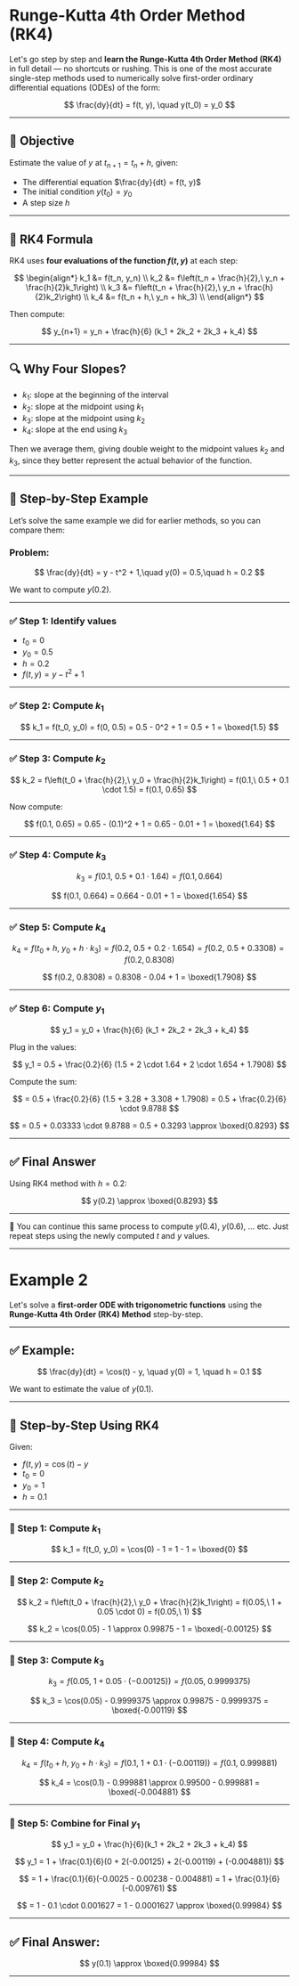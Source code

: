 # Runge-Kutta 4th Order Method (RK4)

Let's go step by step and **learn the Runge-Kutta 4th Order Method (RK4)** in full detail — no shortcuts or rushing. This is one of the most accurate single-step methods used to numerically solve first-order ordinary differential equations (ODEs) of the form:

$$
\frac{dy}{dt} = f(t, y), \quad y(t_0) = y_0
$$

---

## 🔷 Objective

Estimate the value of $y$ at $t_{n+1} = t_n + h$, given:

* The differential equation $\frac{dy}{dt} = f(t, y)$
* The initial condition $y(t_0) = y_0$
* A step size $h$

---

## 🔶 RK4 Formula

RK4 uses **four evaluations of the function $f(t, y)$** at each step:

$$
\begin{align*}
k_1 &= f(t_n, y_n) \\
k_2 &= f\left(t_n + \frac{h}{2},\ y_n + \frac{h}{2}k_1\right) \\
k_3 &= f\left(t_n + \frac{h}{2},\ y_n + \frac{h}{2}k_2\right) \\
k_4 &= f(t_n + h,\ y_n + hk_3) \\
\end{align*}
$$

Then compute:

$$
y_{n+1} = y_n + \frac{h}{6} (k_1 + 2k_2 + 2k_3 + k_4)
$$

---

## 🔍 Why Four Slopes?

* $k_1$: slope at the beginning of the interval  
* $k_2$: slope at the midpoint using $k_1$  
* $k_3$: slope at the midpoint using $k_2$  
* $k_4$: slope at the end using $k_3$  

Then we average them, giving double weight to the midpoint values $k_2$ and $k_3$, since they better represent the actual behavior of the function.

---

## 🧮 Step-by-Step Example

Let’s solve the same example we did for earlier methods, so you can compare them:

### Problem:

$$
\frac{dy}{dt} = y - t^2 + 1,\quad y(0) = 0.5,\quad h = 0.2
$$

We want to compute $y(0.2)$.

---

### ✅ Step 1: Identify values

* $t_0 = 0$  
* $y_0 = 0.5$  
* $h = 0.2$  
* $f(t, y) = y - t^2 + 1$

---

### ✅ Step 2: Compute $k_1$

$$
k_1 = f(t_0, y_0) = f(0, 0.5) = 0.5 - 0^2 + 1 = 0.5 + 1 = \boxed{1.5}
$$

---

### ✅ Step 3: Compute $k_2$

$$
k_2 = f\left(t_0 + \frac{h}{2},\ y_0 + \frac{h}{2}k_1\right) = f(0.1,\ 0.5 + 0.1 \cdot 1.5) = f(0.1, 0.65)
$$

Now compute:

$$
f(0.1, 0.65) = 0.65 - (0.1)^2 + 1 = 0.65 - 0.01 + 1 = \boxed{1.64}
$$

---

### ✅ Step 4: Compute $k_3$

$$
k_3 = f\left(0.1,\ 0.5 + 0.1 \cdot 1.64\right) = f(0.1, 0.664)
$$

$$
f(0.1, 0.664) = 0.664 - 0.01 + 1 = \boxed{1.654}
$$

---

### ✅ Step 5: Compute $k_4$

$$
k_4 = f(t_0 + h,\ y_0 + h \cdot k_3) = f(0.2,\ 0.5 + 0.2 \cdot 1.654) = f(0.2,\ 0.5 + 0.3308) = f(0.2, 0.8308)
$$

$$
f(0.2, 0.8308) = 0.8308 - 0.04 + 1 = \boxed{1.7908}
$$

---

### ✅ Step 6: Compute $y_1$

$$
y_1 = y_0 + \frac{h}{6} (k_1 + 2k_2 + 2k_3 + k_4)
$$

Plug in the values:

$$
y_1 = 0.5 + \frac{0.2}{6} (1.5 + 2 \cdot 1.64 + 2 \cdot 1.654 + 1.7908)
$$

Compute the sum:

$$
= 0.5 + \frac{0.2}{6} (1.5 + 3.28 + 3.308 + 1.7908) = 0.5 + \frac{0.2}{6} \cdot 9.8788
$$

$$
= 0.5 + 0.03333 \cdot 9.8788 = 0.5 + 0.3293 \approx \boxed{0.8293}
$$

---

## ✅ Final Answer

Using RK4 method with $h = 0.2$:

$$
y(0.2) \approx \boxed{0.8293}
$$

---

 🔄 You can continue this same process to compute $y(0.4),\ y(0.6),\ \ldots$ etc. Just repeat steps using the newly computed $t$ and $y$ values.

---


# Example 2

Let's solve a **first-order ODE with trigonometric functions** using the **Runge-Kutta 4th Order (RK4) Method** step-by-step.

---

## ✅ Example:

$$
\frac{dy}{dt} = \cos(t) - y, \quad y(0) = 1, \quad h = 0.1
$$

We want to estimate the value of $y(0.1)$.

---

## 🧾 Step-by-Step Using RK4

Given:

* $f(t, y) = \cos(t) - y$
* $t_0 = 0$
* $y_0 = 1$
* $h = 0.1$

---

### 🔹 Step 1: Compute $k_1$

$$
k_1 = f(t_0, y_0) = \cos(0) - 1 = 1 - 1 = \boxed{0}
$$

---

### 🔹 Step 2: Compute $k_2$

$$
k_2 = f\left(t_0 + \frac{h}{2},\ y_0 + \frac{h}{2}k_1\right) = f(0.05,\ 1 + 0.05 \cdot 0) = f(0.05,\ 1)
$$

$$
k_2 = \cos(0.05) - 1 \approx 0.99875 - 1 = \boxed{-0.00125}
$$

---

### 🔹 Step 3: Compute $k_3$

$$
k_3 = f\left(0.05,\ 1 + 0.05 \cdot (-0.00125)\right) = f(0.05,\ 0.9999375)
$$

$$
k_3 = \cos(0.05) - 0.9999375 \approx 0.99875 - 0.9999375 = \boxed{-0.00119}
$$

---

### 🔹 Step 4: Compute $k_4$

$$
k_4 = f(t_0 + h,\ y_0 + h \cdot k_3) = f(0.1,\ 1 + 0.1 \cdot (-0.00119)) = f(0.1,\ 0.999881)
$$

$$
k_4 = \cos(0.1) - 0.999881 \approx 0.99500 - 0.999881 = \boxed{-0.004881}
$$

---

### 🔹 Step 5: Combine for Final $y_1$

$$
y_1 = y_0 + \frac{h}{6}(k_1 + 2k_2 + 2k_3 + k_4)
$$

$$
y_1 = 1 + \frac{0.1}{6}(0 + 2(-0.00125) + 2(-0.00119) + (-0.004881))
$$

$$
= 1 + \frac{0.1}{6}(-0.0025 - 0.00238 - 0.004881) = 1 + \frac{0.1}{6}(-0.009761)
$$

$$
= 1 - 0.1 \cdot 0.001627 = 1 - 0.0001627 \approx \boxed{0.99984}
$$

---

## ✅ Final Answer:

$$
y(0.1) \approx \boxed{0.99984}
$$

---